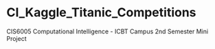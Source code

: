 # CI_Kaggle_Titanic_Competitions
CIS6005 Computational Intelligence - ICBT Campus 2nd Semester Mini Project
